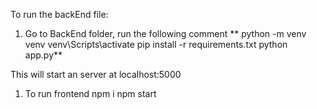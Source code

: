 To run the backEnd file:

1) Go to BackEnd folder, run the following comment
 ** python -m venv venv
  venv\Scripts\activate
  pip install -r requirements.txt
  python app.py**

This will start an server at localhost:5000

1) To run frontend
  npm i
  npm start
